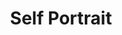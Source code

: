 ---
title: Self Portrait #3
available: false
featured: false
image: /images/dry-self-portrait-3.jpg
tags: dry-media
medium: Charcoal on Paper
--- 